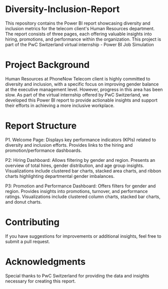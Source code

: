 # Diversity-Inclusion-Report
This repository contains the Power BI report showcasing diversity and inclusion metrics for the telecom client's Human Resources department. The report consists of three pages, each offering valuable insights into hiring, promotions, and performance within the organization.
This project is part of the PwC Switzerland virtual internship - Power BI Job Simulation

# Project Background

Human Resources at PhoneNow Telecom client is highly committed to diversity and inclusion, with a specific focus on improving gender balance at the executive management level. However, progress in this area has been slow. As part of the virtual internship offered by PwC Switzerland, we developed this Power BI report to provide actionable insights and support their efforts in achieving a more inclusive workplace.

# Report Structure
P1. Welcome Page:
Displays key performance indicators (KPIs) related to diversity and inclusion efforts.
Provides links to the hiring and promotion/performance dashboards.

P2: Hiring Dashboard:
Allows filtering by gender and region.
Presents an overview of total hires, gender distribution, and age group insights.
Visualizations include clustered bar charts, stacked area charts, and ribbon charts highlighting departmental gender imbalances.

P3: Promotion and Performance Dashboard:
Offers filters for gender and region.
Provides insights into promotions, turnover, and performance ratings.
Visualizations include clustered column charts, stacked bar charts, and donut charts.

# Contributing
If you have suggestions for improvements or additional insights, feel free to submit a pull request.    

# Acknowledgments
Special thanks to PwC Switzerland for providing the data and insights necessary for creating this report.
